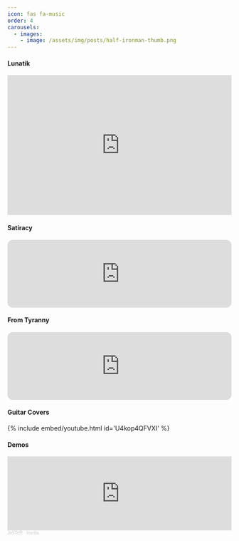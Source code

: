 ```yaml
---
icon: fas fa-music
order: 4
carousels:
  - images: 
    - image: /assets/img/posts/half-ironman-thumb.png
---
```


#### Lunatik

<iframe src="https://www.facebook.com/plugins/video.php?height=314&href=https%3A%2F%2Fwww.facebook.com%2Flunatik.band%2Fvideos%2F372954733687993%2F&show_text=false&width=560&t=0" width="100%" height="314" style="border:none;overflow:hidden" scrolling="no" frameborder="0" allowfullscreen="true" allow="autoplay; clipboard-write; encrypted-media; picture-in-picture; web-share" allowFullScreen="true"></iframe>

#### Satiracy

<iframe style="border-radius:12px" src="https://open.spotify.com/embed/track/4EL9OqUXXQThUL5Y3NWF4i?utm_source=generator&theme=0" width="100%" height="152" frameBorder="0" allowfullscreen="" allow="autoplay; clipboard-write; encrypted-media; fullscreen; picture-in-picture" loading="lazy"></iframe>

#### From Tyranny

<iframe style="border-radius:12px" src="https://open.spotify.com/embed/track/574Y78886lkLKHF63GXKCt?utm_source=generator&theme=0" width="100%" height="152" frameBorder="0" allowfullscreen="" allow="autoplay; clipboard-write; encrypted-media; fullscreen; picture-in-picture" loading="lazy"></iframe>

#### Guitar Covers

{% include embed/youtube.html id='U4kop4QFVXI' %}

#### Demos

<iframe width="100%" height="166" scrolling="no" frameborder="no" allow="autoplay" src="https://w.soundcloud.com/player/?url=https%3A//api.soundcloud.com/tracks/491314926&color=%231f1b31&auto_play=false&hide_related=false&show_comments=true&show_user=true&show_reposts=false&show_teaser=true"></iframe><div style="font-size: 10px; color: #cccccc;line-break: anywhere;word-break: normal;overflow: hidden;white-space: nowrap;text-overflow: ellipsis; font-family: Interstate,Lucida Grande,Lucida Sans Unicode,Lucida Sans,Garuda,Verdana,Tahoma,sans-serif;font-weight: 100;"><a href="https://soundcloud.com/user-491356250" title="Je5TeR" target="_blank" style="color: #cccccc; text-decoration: none;">Je5TeR</a> · <a href="https://soundcloud.com/user-491356250/inertia" title="Inertia" target="_blank" style="color: #cccccc; text-decoration: none;">Inertia</a></div>


<!-- #### Gallery

{% include carousel.html height="50" unit="%" duration="7" number="1" %} -->

